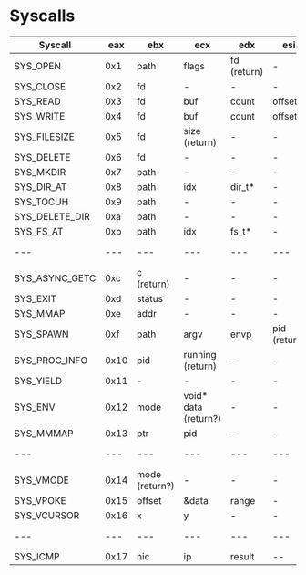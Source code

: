 # Syscalls

| Syscall | eax | ebx | ecx | edx | esi | edi |
|---------|-----|-----|-----|-----|-----|-----|
| SYS_OPEN | 0x1 | path | flags | fd (return) | - | - |
| SYS_CLOSE | 0x2 | fd | - | - | - | - | - |
| SYS_READ | 0x3 | fd | buf | count | offset | - |
| SYS_WRITE | 0x4 | fd | buf | count | offset | - |
| SYS_FILESIZE | 0x5 | fd | size (return) | - | - | - | - |
| SYS_DELETE | 0x6 | fd | - | - | - | - | - |
| SYS_MKDIR | 0x7 | path | - | - | - | - | - |
| SYS_DIR_AT | 0x8 | path | idx | dir_t* | - | - | - |
| SYS_TOCUH | 0x9 | path | - | - | - | - | - |
| SYS_DELETE_DIR | 0xa | path | - | - | - | - | - |
| SYS_FS_AT | 0xb | path | idx | fs_t* | - | - | - |
| --- | --- | --- | --- | --- | --- | --- | --- |
| SYS_ASYNC_GETC | 0xc | c (return) | - | - | - | - | - |
| SYS_EXIT | 0xd | status | - | - | - | - | - |
| SYS_MMAP | 0xe | addr | - | - | - | - | - |
| SYS_SPAWN | 0xf | path | argv | envp | pid (return) | - | - |
| SYS_PROC_INFO | 0x10 | pid | running (return) | - | - | - | - | - |
| SYS_YIELD | 0x11 | - | - | - | - | - | - |
| SYS_ENV | 0x12 | mode | void* data (return?) | - | - | - | - | - |
| SYS_MMMAP | 0x13 | ptr | pid | - | - | - |
| --- | --- | --- | --- | --- | --- | --- | --- |
| SYS_VMODE | 0x14 | mode (return?) | - | - | - | - | - |
| SYS_VPOKE | 0x15 | offset | &data | range | - | - | - |
| SYS_VCURSOR | 0x16 | x | y | - |  - | - | - |
| --- | --- | --- | --- | --- | --- | --- | --- |
| SYS_ICMP | 0x17 | nic | ip | result | -- | -- |